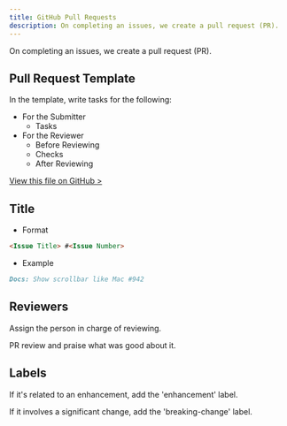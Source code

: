 ```yaml
---
title: GitHub Pull Requests
description: On completing an issues, we create a pull request (PR).
---
```


On completing an issues, we create a pull request (PR).

## Pull Request Template

In the template, write tasks for the following:

- For the Submitter
  - Tasks
- For the Reviewer
  - Before Reviewing
  - Checks
  - After Reviewing

[View this file on GitHub >](https://github.com/sinProject-Inc/talk/blob/main/.github/pull_request_template.md)

## Title

- Format

```md
<Issue Title> #<Issue Number>
```

- Example

```md
Docs: Show scrollbar like Mac #942
```

## Reviewers

Assign the person in charge of reviewing.

PR review and praise what was good about it.

## Labels

If it's related to an enhancement, add the 'enhancement' label.

If it involves a significant change, add the 'breaking-change' label.
